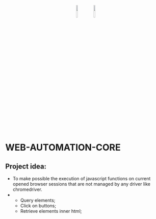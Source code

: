<p style="text-align:center;">
  <img src="https://cdn.jsdelivr.net/gh/devicons/devicon/icons/nodejs/nodejs-original-wordmark.svg" width="10%" />
  <img src="https://cdn.jsdelivr.net/gh/devicons/devicon/icons/javascript/javascript-plain.svg" width="10%" />
</p>

# WEB-AUTOMATION-CORE

## Project idea:
 - To make possible the execution of javascript functions on current opened browser sessions that are not managed by any driver like chromedriver.
 - - Query elements;
   - Click on buttons;
   - Retrieve elements inner html;
